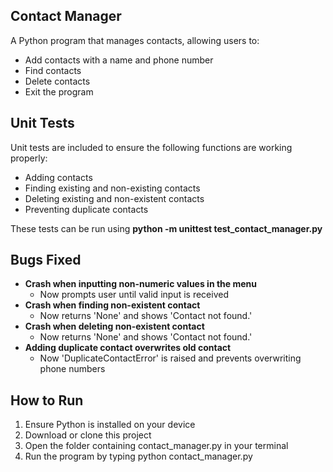 ## Contact Manager
A Python program that manages contacts, allowing users to:
- Add contacts with a name and phone number
- Find contacts
- Delete contacts
- Exit the program

## Unit Tests
Unit tests are included to ensure the following functions are working properly:
- Adding contacts
- Finding existing and non-existing contacts
- Deleting existing and non-existent contacts
- Preventing duplicate contacts

These tests can be run using **python -m unittest test_contact_manager.py**

## Bugs Fixed
- **Crash when inputting non-numeric values in the menu**
    - Now prompts user until valid input is received
- **Crash when finding non-existent contact**
    - Now returns 'None' and shows 'Contact not found.'
- **Crash when deleting non-existent contact**
    - Now returns 'None' and shows 'Contact not found.'
- **Adding duplicate contact overwrites old contact**
    - Now 'DuplicateContactError' is raised and prevents overwriting phone numbers

## How to Run
1. Ensure Python is installed on your device
2. Download or clone this project
3. Open the folder containing contact_manager.py in your terminal
4. Run the program by typing python contact_manager.py
